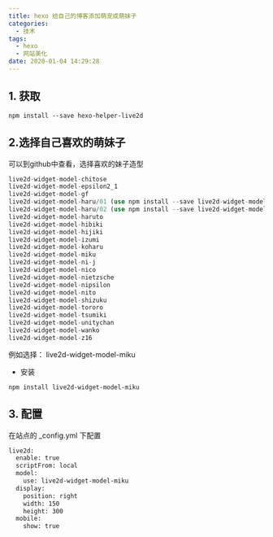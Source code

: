 ```yaml
---
title: hexo 给自己的博客添加萌宠或萌妹子
categories:
  - 技术
tags:
  - hexo
  - 网站美化
date: 2020-01-04 14:29:28
---
```


## 1. 获取

```undefined
npm install --save hexo-helper-live2d
```

## 2.选择自己喜欢的萌妹子
可以到github中查看，选择喜欢的妹子造型
```rust
live2d-widget-model-chitose
live2d-widget-model-epsilon2_1
live2d-widget-model-gf
live2d-widget-model-haru/01 (use npm install --save live2d-widget-model-haru)
live2d-widget-model-haru/02 (use npm install --save live2d-widget-model-haru)
live2d-widget-model-haruto
live2d-widget-model-hibiki
live2d-widget-model-hijiki
live2d-widget-model-izumi
live2d-widget-model-koharu
live2d-widget-model-miku
live2d-widget-model-ni-j
live2d-widget-model-nico
live2d-widget-model-nietzsche
live2d-widget-model-nipsilon
live2d-widget-model-nito
live2d-widget-model-shizuku
live2d-widget-model-tororo
live2d-widget-model-tsumiki
live2d-widget-model-unitychan
live2d-widget-model-wanko
live2d-widget-model-z16
```

例如选择： live2d-widget-model-miku

- 安装

```undefined
npm install live2d-widget-model-miku
```

## 3. 配置

在站点的 _config.yml 下配置

```bash
live2d:
  enable: true
  scriptFrom: local
  model:
    use: live2d-widget-model-miku
  display:
    position: right
    width: 150
    height: 300
  mobile:
    show: true
```
